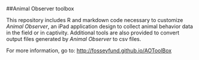 ##Animal Observer toolbox

This repository includes R and markdown code necessary to customize *Animal Observer*, an iPad application design to collect animal behavior data in the field or in captivity. Additional tools are also provided to convert output files generated by *Animal Observer* to csv files.

For more information, go to: <http://fosseyfund.github.io/AOToolBox>

